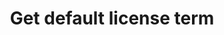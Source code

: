 ---
title: Get default license term
excerpt: Retrieve default license term
api:
  file: temp_swagger.json
  operationId: get_api-v3-licenses-terms-default
hidden: false
---